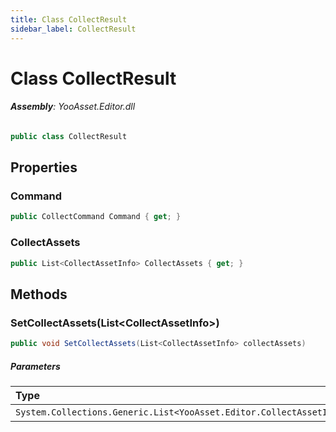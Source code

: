 ```yaml
---
title: Class CollectResult
sidebar_label: CollectResult
---
```

# Class CollectResult


###### **Assembly**: YooAsset.Editor.dll

```csharp title="Declaration"
public class CollectResult
```
## Properties
### Command


```csharp title="Declaration"
public CollectCommand Command { get; }
```
### CollectAssets


```csharp title="Declaration"
public List<CollectAssetInfo> CollectAssets { get; }
```
## Methods
### SetCollectAssets(List&lt;CollectAssetInfo&gt;)


```csharp title="Declaration"
public void SetCollectAssets(List<CollectAssetInfo> collectAssets)
```

##### Parameters

| Type | Name |
|:--- |:--- |
| `System.Collections.Generic.List<YooAsset.Editor.CollectAssetInfo>` | *collectAssets* |

